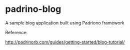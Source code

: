 # padrino-blog
A sample blog application built using Padriono framework

Reference:

http://padrinorb.com/guides/getting-started/blog-tutorial/



